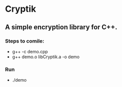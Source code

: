 # Cryptik
## A simple encryption library for C++.

### Steps to comile:
- g++ -c demo.cpp
- g++ demo.o libCryptik.a -o demo

### Run
- ./demo